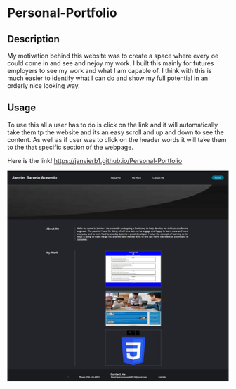# Personal-Portfolio

## Description
  My motivation behind this website was to create a space where every oe could come in and see and nejoy my work. I built this mainly for futures employers to see my work and what I am capable of. I think with this is much easier to identify what I can do and show my full potential in an orderly nice looking way.

## Usage

To use this all a user has to do is click on the link and it will automatically take them tp the website and its an easy scroll and up and down to see the content. As well as if  user was to click on the header words it will take them to the that specific section of the webpage.

Here is the link!
https://janvierb1.github.io/Personal-Portfolio

![alt text](assets/images/Web%20capture_26-9-2022_225346_127.0.0.1.jpeg)
